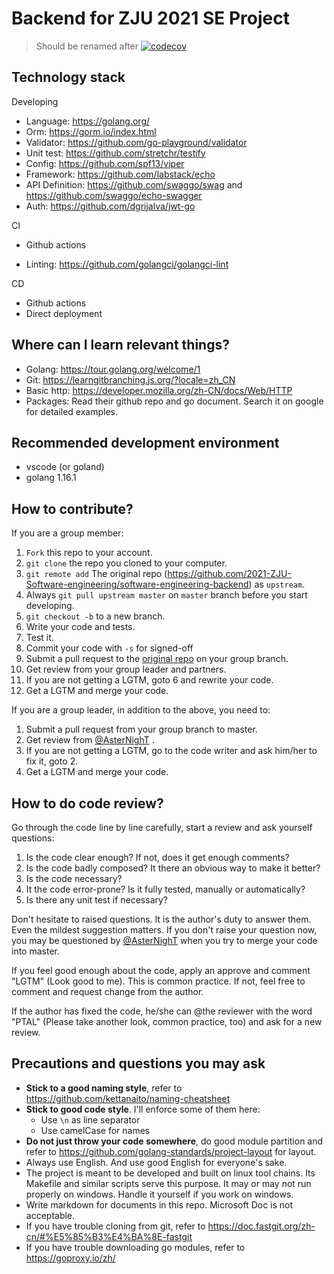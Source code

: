 # Backend for ZJU 2021 SE Project

> Should be renamed after
[![codecov](https://codecov.io/gh/AsterNighT/software-engineering-backend/branch/master/graph/badge.svg?token=KVTMLK759A)](https://codecov.io/gh/AsterNighT/software-engineering-backend)


## Technology stack

Developing

- Language: https://golang.org/
- Orm: https://gorm.io/index.html
- Validator: https://github.com/go-playground/validator
- Unit test: https://github.com/stretchr/testify
- Config: https://github.com/spf13/viper
- Framework: https://github.com/labstack/echo
- API Definition: https://github.com/swaggo/swag and https://github.com/swaggo/echo-swagger
- Auth: https://github.com/dgrijalva/jwt-go

CI

- Github actions

- Linting: https://github.com/golangci/golangci-lint

CD

- Github actions
- Direct deployment

## Where can I learn relevant things?

- Golang: https://tour.golang.org/welcome/1
- Git: https://learngitbranching.js.org/?locale=zh_CN
- Basic http: https://developer.mozilla.org/zh-CN/docs/Web/HTTP
- Packages: Read their github repo and go document. Search it on google for detailed examples.

## Recommended development environment

- vscode (or goland)
- golang 1.16.1

## How to contribute?

If you are a group member:

1. `Fork` this repo to your account.
2. `git clone` the repo you cloned to your computer.
3. `git remote add` The original repo (https://github.com/2021-ZJU-Software-engineering/software-engineering-backend) as `upstream`.
4. Always `git pull upstream master` on `master` branch before you start developing.
5. `git checkout -b` to a new branch.
6. Write your code and tests.
7. Test it.
8. Commit your code with `-s` for signed-off
9. Submit a pull request to the [original repo](https://github.com/2021-ZJU-Software-engineering/software-engineering-backend) on your group branch.
10. Get review from your group leader and partners.
11. If you are not getting a LGTM, goto 6 and rewrite your code.
12. Get a LGTM and merge your code. 

If you are a group leader, in addition to the above, you need to:

1. Submit a pull request from your group branch to master. 
2. Get review from [@AsterNighT](https://github.com/AsterNighT) .
3. If you are not getting a LGTM, go to the code writer and ask him/her to fix it, goto 2.
4. Get a LGTM and merge your code.

## How to do code review?

Go through the code line by line carefully, start a review and ask yourself questions:

1. Is the code clear enough? If not, does it get enough comments?
2. Is the code badly composed? It there an obvious way to make it better?
3. Is the code necessary? 
4. It the code error-prone? Is it fully tested, manually or automatically?
5. Is there any unit test if necessary?

Don't hesitate to raised questions. It is the author's duty to answer them. Even the mildest suggestion matters. If you don't raise your question now, you may be questioned by [@AsterNighT](https://github.com/AsterNighT) when you try to merge your code into master.

If you feel good enough about the code, apply an approve and comment "LGTM" (Look good to me). This is common practice. If not, feel free to comment and request change from the author.

If the author has fixed the code, he/she can @the reviewer with the word "PTAL" (Please take another look, common practice, too) and ask for a new review.



## Precautions and questions you may ask

- **Stick to a good naming style**, refer to https://github.com/kettanaito/naming-cheatsheet
- **Stick to good code style**. I'll enforce some of them here:
  - Use `\n` as line separator
  - Use camelCase for names
- **Do not just throw your code somewhere**, do good module partition and refer to https://github.com/golang-standards/project-layout for layout.
- Always use English. And use good English for everyone's sake.
- The project is meant to be developed and built on linux tool chains. Its Makefile and similar scripts serve this purpose. It may or may not run properly on windows. Handle it yourself if you work on windows.
- Write markdown for documents in this repo. Microsoft Doc is not acceptable.
- If you have trouble cloning from git, refer to https://doc.fastgit.org/zh-cn/#%E5%85%B3%E4%BA%8E-fastgit
- If you have trouble downloading go modules, refer to https://goproxy.io/zh/


